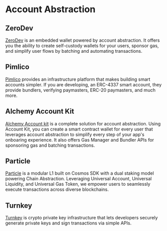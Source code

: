 # Account Abstraction

## ZeroDev

[ZeroDev](https://zerodev.app/) is an embedded wallet powered by account abstraction. It offers you the ability to create self-custody wallets for your users, sponsor gas, and simplify user flows by batching and automating transactions.

## Pimlico

[Pimlico](https://pimlico.io/) provides an infrastructure platform that makes building smart accounts simpler. If you are developing, an ERC-4337 smart account, they provide bundlers, verifying paymasters, ERC-20 paymasters, and much more.

## Alchemy Account Kit

[Alchemy Account kit](https://www.alchemy.com/account-kit) is a complete solution for account abstraction. Using Account Kit, you can create a smart contract wallet for every user that leverages account abstraction to simplify every step of your app's onboaring experience. It also offers Gas Manager and Bundler APIs for sponsoring gas and batching transactions.

## Particle

[Particle](https://particle.network/) is a modular L1 built on Cosmos SDK with a dual staking model powering Chain Abstraction. Leveraging Universal Account, Universal Liquidity, and Universal Gas Token, we empower users to seamlessly execute transactions across diverse blockchains.

## Turnkey

[Turnkey](https://turnkey.com/) is crypto private key infrastructure that lets developers securely generate private keys and sign transactions via simple APIs.